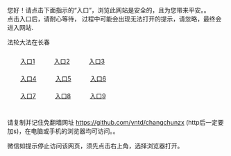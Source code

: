 您好！请点击下面指示的“入口”，浏览此网站是安全的，且为您带来平安。。 <br/>
点击入口后，请耐心等待， 过程中可能会出现无法打开的提示，请忽略，最终会进入网站. </br>

法轮大法在长春<br/>
<div style="padding:10px"><a style="margin:20px" target="_blank" href="https://d3qtgmc6b6bf0c.cloudfront.net/2Qpsp?qrirbknc" id="ccLink1" rel="nofollow">入口1</a> <a target="_blank" style="margin:20px" href="https://d3ora8gy0uz025.cloudfront.net/2Qpsp?hbtnlo" id="ccLink2" rel="nofollow">入口2</a> <a style="margin:20px" target="_blank" href="https://d2v97iqwj681yx.cloudfront.net/2Qpsp?iznen" id="ccLink3" rel="nofollow">入口3</a></div>

<div style="padding:10px" ><a style="margin:20px" target="_blank" href="https://d3qtgmc6b6bf0c.cloudfront.net/2Qpsp?qrirbknc" id="ccLink4" rel="nofollow">入口4</a> <a style="margin:20px" href="https://d3ora8gy0uz025.cloudfront.net/2Qpsp?hbtnlo" target="_blank" id="ccLink5" rel="nofollow">入口5</a> <a style="margin:20px" href="https://d2v97iqwj681yx.cloudfront.net/2Qpsp?iznen" target="_blank" id="ccLink6" rel="nofollow">入口6</a></div>

<div style="padding:10px"><a style="margin:20px" target="_blank" href="https://d3qtgmc6b6bf0c.cloudfront.net/2Qpsp?qrirbknc" id="ccLink7" rel="nofollow">入口7</a> <a style="margin:20px" href="https://d3ora8gy0uz025.cloudfront.net/2Qpsp?hbtnlo" target="_blank" id="ccLink8" rel="nofollow">入口8</a> <a style="margin:20px" target="_blank" href="https://d2v97iqwj681yx.cloudfront.net/2Qpsp?iznen" id="ccLink9" rel="nofollow">入口9</a></div>

<br/>



请复制并记住免翻墙网址 https://github.com/yntd/changchunzx (http后一定要加s)，在电脑或手机的浏览器均可访问。。<br/>

微信如提示停止访问该网页，须先点击右上角，选择浏览器打开。
